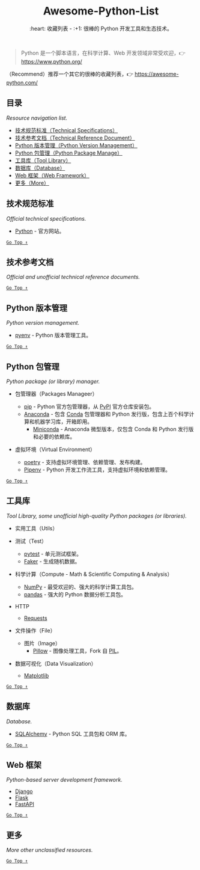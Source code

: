 <div align="center">
  <h1>Awesome-Python-List</h1>

  <p>:heart: 收藏列表 - :+1: 很棒的 Python 开发工具和生态技术。</p>
</div>

<br />

> Python 是一个脚本语言，在科学计算、Web 开发领域非常受欢迎，:point_right: https://www.python.org/

（Recommend）推荐一个其它的很棒的收藏列表，:point_right: https://awesome-python.com/

## 目录

*Resource navigation list.*

- [技术规范标准（Technical Specifications）](#技术规范标准)
- [技术参考文档（Technical Reference Document）](#技术参考文档)
- [Python 版本管理（Python Version Management）](#python-版本管理)
- [Python 包管理（Python Package Manage）](#python-包管理)
- [工具库（Tool Library）](#工具库)
- [数据库（Database）](#数据库)
- [Web 框架（Web Framework）](#web-框架)
- [更多（More）](#更多)

## 技术规范标准

*Official technical specifications.*

- [Python](https://www.python.org/) - 官方网站。

[`Go Top ↑`](#awesome-python-list)

## 技术参考文档

*Official and unofficial technical reference documents.*

[`Go Top ↑`](#awesome-python-list)

## Python 版本管理

_Python version management._

- [pyenv](https://github.com/pyenv/pyenv) - Python 版本管理工具。

[`Go Top ↑`](#awesome-python-list)

## Python 包管理

_Python package (or library) manager._

- 包管理器（Packages Manageer）
  - [pip](https://pip.pypa.io/) - Python 官方包管理器，从 [PyPI](https://pypi.org/) 官方仓库安装包。
  - [Anaconda](https://www.anaconda.com/) - 包含 [Conda](https://docs.conda.io/) 包管理器和 Python 发行版，包含上百个科学计算和机器学习库，开箱即用。
    - [Miniconda](https://docs.conda.io/en/latest/miniconda.html) - Anaconda 微型版本，仅包含 Conda 和 Python 发行版和必要的依赖库。

- 虚拟环境（Virtual Environment）
  - [poetry](https://python-poetry.org/) - 支持虚拟环境管理、依赖管理、发布构建。
  - [Pipenv](https://pipenv.pypa.io/) - Python 开发工作流工具，支持虚拟环境和依赖管理。

[`Go Top ↑`](#awesome-python-list)

## 工具库

*Tool Library, some unofficial high-quality Python packages (or libraries).*

- 实用工具（Utils）

- 测试（Test）
  - [pytest](https://docs.pytest.org/) - 单元测试框架。
  - [Faker](https://github.com/joke2k/faker) - 生成随机数据。

- 科学计算（Compute - Math & Scientific Computing & Analysis）
  - [NumPy](https://numpy.org/) - 最受欢迎的、强大的科学计算工具包。
  - [pandas](https://pandas.pydata.org/) - 强大的 Python 数据分析工具包。

- HTTP
  - [Requests](https://requests.readthedocs.io/)

- 文件操作（File）
  - 图片（Image）
    - [Pillow](https://python-pillow.org/) - 图像处理工具，Fork 自 [PIL](http://www.pythonware.com/products/pil/)。

- 数据可视化（Data Visualization）
  - [Matplotlib](https://matplotlib.org/)

[`Go Top ↑`](#awesome-python-list)

## 数据库

*Database.*

- [SQLAlchemy](https://www.sqlalchemy.org/) - Python SQL 工具包和 ORM 库。

[`Go Top ↑`](#awesome-python-list)

## Web 框架

*Python-based server development framework.*

- [Django](https://www.djangoproject.com/)
- [Flask](https://flask.palletsprojects.com/)
- [FastAPI](https://fastapi.tiangolo.com/)

[`Go Top ↑`](#awesome-python-list)

## 更多

*More other unclassified resources.*

[`Go Top ↑`](#awesome-python-list)
